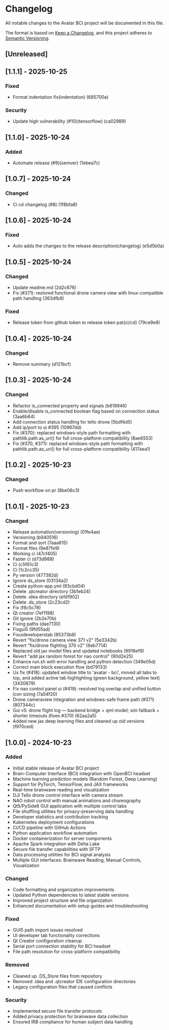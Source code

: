 # Changelog

All notable changes to the Avatar BCI project will be documented in this file.

The format is based on [Keep a Changelog](https://keepachangelog.com/en/1.0.0/),
and this project adheres to [Semantic Versioning](https://semver.org/spec/v2.0.0.html).

## [Unreleased]










## [1.1.1] - 2025-10-25

### Fixed
- Format indentation fix(indentation) (685700a)

### Security
- Update high vulnerability (#10)(tensorflow) (ca02989)

## [1.1.0] - 2025-10-24

### Added
- Automate release (#9)(semver) (1ebea7c)

## [1.0.7] - 2025-10-24

### Changed
- Ci cd changelog (#8) (1f8bfa8)

## [1.0.6] - 2025-10-24

### Fixed
- Auto adds the changes to the release description(changelog) (e5d5b0a)

## [1.0.5] - 2025-10-24

### Changed
- Update readme.md (2d2c676)
- Fix (#371): restored functional drone camera view with linux-compatible path handling (363dfb9)

### Fixed
- Release token from github token to release token pat(ci/cd) (79ce9e8)

## [1.0.4] - 2025-10-24

### Changed
- Remove summary (d121bcf)

## [1.0.3] - 2025-10-24

### Changed
- Refactor is_connected property and signals (b619946)
- Enable/disable is_connected boolean flag based on connection status (3aa6b64)
- Add connection status handling for tello drone (5bdf4d5)
- Add ip/port to ui #395 (10967dd)
- Fix (#370): replaced windows-style path formatting with pathlib.path.as_uri() for full cross-platform compatibility (8ae6553)
- Fix (#370, #371): replaced windows-style path formatting with pathlib.path.as_uri() for full cross-platform compatibility (417aea1)

## [1.0.2] - 2025-10-23

### Changed
- Push workflow on pr (8be06c3)

## [1.0.1] - 2025-10-23

### Changed
- Release automation(versioning) (01fe4ae)
- Versioning (b940516)
- Format and sort (7aaa615)
- Format files (9e87fe9)
- Working ci (47cf405)
- Faster ci (d73d988)
- Ci (c5f61c3)
- Ci (1c2cc35)
- Py version (477382d)
- Ignore ds_store (03134a2)
- Create python-app.yml (83cbd04)
- Delete .qtcreator directory (3b1eb24)
- Delete .idea directory (efd1902)
- Delete .ds_store (2c23cd2)
- Fix (f8c5c78)
- Qt creator (7ef1198)
- Git ignore (2b2e70b)
- Fixing paths (dae7130)
- Fixgui5 (9fd55ad)
- Fixuideveloperstab (85373b9)
- Revert "fix/drone camera view 371 v2" (5e3342b)
- Revert "fix/drone flightlog 370 v2" (6eb7714)
- Replaced old jax model files and updated notebooks (9916ef9)
- Revert "add jax random forest for nao control" (90d2e25)
- Enhance run.sh with error handling and python detection (349e05d)
- Correct main block execution flow (bd79133)
- Ux fix (#418): updated window title to 'avatar - bci', moved all tabs to top, and added active tab highlighting (green background, yellow text) (3430879)
- Fix nao control panel ui (#419): resolved log overlap and unified button icon sizing (7a54f20)
- Drone cameraview integration and windows-safe frame path (#371) (807344c)
- Gui v5: drone flight log — backend bridge + qml model; sim fallback + shorter timeouts (fixes #370) (62aa2a5)
- Added new jax deep learning files and cleaned up old versions (f970ced)

## [1.0.0] - 2024-10-23

### Added
- Initial stable release of Avatar BCI project
- Brain-Computer Interface (BCI) integration with OpenBCI headset
- Machine learning prediction models (Random Forest, Deep Learning)
- Support for PyTorch, TensorFlow, and JAX frameworks
- Real-time brainwave reading and visualization
- DJI Tello drone control interface with camera stream
- NAO robot control with manual animations and choreography
- Qt5/PySide6 GUI application with multiple control tabs
- File shuffling utilities for privacy-preserving data handling
- Developer statistics and contribution tracking
- Kubernetes deployment configurations
- CI/CD pipeline with GitHub Actions
- Python application workflow automation
- Docker containerization for server components
- Apache Spark integration with Delta Lake
- Secure file transfer capabilities with SFTP
- Data processing utilities for BCI signal analysis
- Multiple GUI interfaces: Brainwave Reading, Manual Controls, Visualization

### Changed
- Code formatting and organization improvements
- Updated Python dependencies to latest stable versions
- Improved project structure and file organization
- Enhanced documentation with setup guides and troubleshooting

### Fixed
- GUI5 path import issues resolved
- UI developer tab functionality corrections
- Qt Creator configuration cleanup
- Serial port connection stability for BCI headset
- File path resolution for cross-platform compatibility

### Removed
- Cleaned up .DS_Store files from repository
- Removed .idea and .qtcreator IDE configuration directories
- Legacy configuration files that caused conflicts

### Security
- Implemented secure file transfer protocols
- Added privacy protection for brainwave data collection
- Ensured IRB compliance for human subject data handling
